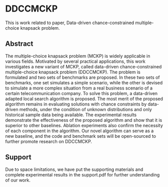 # DDCCMCKP
This is work related to paper, Data-driven chance-constrained multiple-choice knapsack problem.

## Abstract
The multiple-choice knapsack problem (MCKP) is widely applicable in various fields. 
Motivated by several practical applications, this work investigates a new variant of MCKP, called data-driven chance-constrained multiple-choice knapsack problem (DDCCMCKP). 
The problem is formulated and two sets of benchmarks are proposed.
In these two sets of benchmarks, one set simulates a simple scenario, while the other is devised to simulate a more complex situation from a real business scenario of a certain telecommunication company.
To solve this problem, a data-driven adapted local search algorithm is proposed.
The most merit of the proposed algorithm remains in evaluating solutions with chance constraints by data-driven methods, under the condition of unknown distributions and only historical sample data being available.
The experimental results demonstrate the effectiveness of the proposed algorithm and show that it is superior to other baselines. 
Ablation experiments also confirm the necessity of each component in the algorithm.
Our novel algorithm can serve as a new baseline, and the code and benchmark sets will be open-sourced to further promote research on DDCCMCKP.

## Support
Due to space limitations, we have put the supporting materials and complete experimental results in the support.pdf for further understanding of our work.

